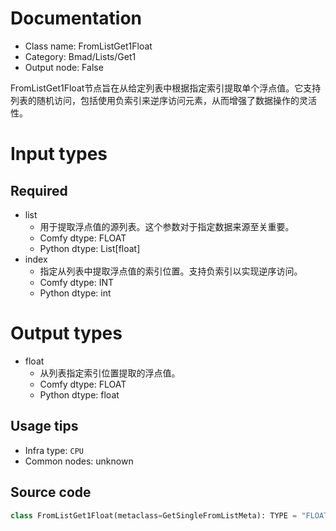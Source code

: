 
# Documentation
- Class name: FromListGet1Float
- Category: Bmad/Lists/Get1
- Output node: False

FromListGet1Float节点旨在从给定列表中根据指定索引提取单个浮点值。它支持列表的随机访问，包括使用负索引来逆序访问元素，从而增强了数据操作的灵活性。

# Input types
## Required
- list
    - 用于提取浮点值的源列表。这个参数对于指定数据来源至关重要。
    - Comfy dtype: FLOAT
    - Python dtype: List[float]
- index
    - 指定从列表中提取浮点值的索引位置。支持负索引以实现逆序访问。
    - Comfy dtype: INT
    - Python dtype: int

# Output types
- float
    - 从列表指定索引位置提取的浮点值。
    - Comfy dtype: FLOAT
    - Python dtype: float


## Usage tips
- Infra type: `CPU`
- Common nodes: unknown


## Source code
```python
class FromListGet1Float(metaclass=GetSingleFromListMeta): TYPE = "FLOAT"

```
